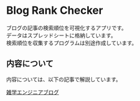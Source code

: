 # Blog Rank Checker
ブログの記事の検索順位を可視化するアプリです。  
データはスプレッドシートに格納しています。  
検索順位を収集するプログラムは別途作成しています。

## 内容について
内容については、以下の記事で解説しています。

[雑学エンジニアブログ](https://zatsugaku-engineer.com/python/blog-rank-checker/)
